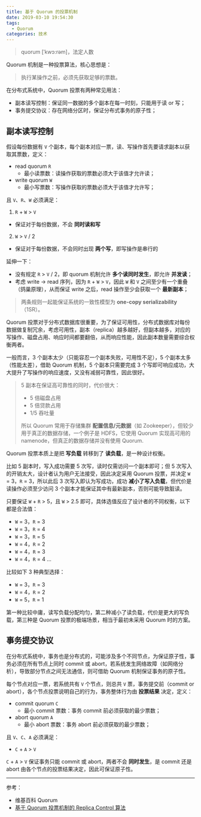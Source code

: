 ```yaml
---
title: 基于 Quorum 的投票机制
date: 2019-03-10 19:54:30
tags:
  - Quorum
categories: 技术
---
```


>quorum [ˈkwɔ:rəm]，法定人数

Quorum 机制是一种投票算法，核心思想是：

>执行某操作之前，必须先获取足够的票数。

在分布式系统中，Quorum 投票有两种常见用法：

* 副本读写控制：保证同一数据的多个副本在每一时刻，只能用于读 or 写；
* 事务提交协议：存在网络分区时，保证分布式事务的原子性；

<!-- more -->

## 副本读写控制

假设每份数据有 `V` 个副本，每个副本对应一票，读、写操作首先要请求副本以获取其票数，定义：

* read quorum `R`
  + 最小读票数：读操作获取的票数必须大于该值才允许读；
* write quorum `W`
  + 最小写票数：写操作获取的票数必须大于该值才允许写；

且 `V`、`R`、`W` 必须满足：

1. `R` + `W` > `V`
  * 保证对于每份数据，不会 **同时读和写**
2. `W` > `V` / 2
  * 保证对于每份数据，不会同时出现 **两个写**，即写操作是串行的

延伸一下：

* 没有规定 `R` > `V` / 2，即 quorum 机制允许 **多个读同时发生**，即允许 **并发读**；
* 考虑 write -> read 序列，因为 `R` + `W` > `V`，因此 `W` 和 `V` 之间至少有一个重叠（鸽巢原理），从而保证 write 之后，read 操作至少会获取一个 **最新副本**；

>两条规则一起能保证系统的一致性模型为 **one-copy serializability**（1SR）。

Quorum 投票对于分布式数据库很重要，为了保证可用性，分布式数据库对每份数据做复制冗余，考虑可用性，副本（replica）越多越好，但副本越多，对应的写操作、磁盘占用、响应时间都要翻倍，从而响应性能，因此副本数量需要综合权衡两者。

一般而言，3 个副本太少（只能容忍一个副本失败，可用性不足），5 个副本太多（性能太差），借助 Quorum 机制，5 个副本只需要完成 3 个写即可响应成功，大大提升了写操作的响应速度，又没有减弱可靠性，因此很好。

>5 副本在保证高可靠性的同时，代价很大：
>* 5 倍磁盘占用
>* 5 倍贷款占用
>* 1/5 吞吐量
>
>所以 Quorum 常用于存储集群 **配置信息/元数据**（如 Zookeeper），但较少用于真正的数据存储，一个例子是 HDFS，它使用 Quorum 实现高可用的 namenode，但真正的数据存储并没有使用 Quorum.

Quorum 投票本质上是把 **写负载** 转移到了 **读负载**，是一种设计权衡。

比如 5 副本时，写入成功需要 5 次写，读时仅需访问一个副本即可；但 5 次写入的开销太大，设计者认为用户无法接受，因此决定采用 Quorum 投票，并决定 `W` = 3，`R` = 3，所以此后 3 次写入即认为写成功，成功 **减小了写入负载**，但代价是读操作必须至少访问 3 个副本才能保证其中有最新副本，否则可能导致脏读。

只要保证 `W` + `R` > 5，且 `W` > 2.5 即可，具体选值反应了设计者的不同权衡，以下都是合法值：

* `W` = 3，`R` = 3
* `W` = 3，`R` = 4
* `W` = 3，`R` = 5
* `W` = 4，`R` = 2
* `W` = 4，`R` = 3
* `W` = 4，`R` = 4
...

比较如下 3 种典型选择：

* `W` = 3，`R` = 3
* `W` = 4，`R` = 2
* `W` = 5，`R` = 1

第一种比较中庸，读写负载分配均匀，第二种减小了读负载，代价是更大的写负载，第三种是 Quorum 投票的极端场景，相当于最初未采用 Quorum 时的方案。

## 事务提交协议

在分布式系统中，事务也是分布式的，可能涉及多个不同节点，为保证原子性，事务必须在所有节点上同时 commit 或 abort，若系统发生网络故障（如网络分析），导致部分节点之间无法通信，则可借助 Quorum 机制保证事务的原子性。

每个节点对应一票，若系统共有 `V` 个节点，则总共 `V` 票，事务提交前（commit or abort），各个节点投票说明自己的行为，事务整体行为由 **投票结果** 决定，定义：

* commit quorum `C`
  + 最小 commit 票数：事务 commit 前必须获取的最少票数；
* abort quorum `A`
  + 最小 abort 票数：事务 abort 前必须获取的最少票数；

且 `V`、`C`、`A` 必须满足：

* `C` + `A` > `V`

`C` + `A` > `V` 保证事务只能 commit 或 abort，两者不会 **同时发生**，是 commit 还是 abort 由各个节点的投票结果决定，因此可保证原子性。

---

参考：

* 维基百科 Quorum
* [基于 Quorum 投票机制的 Replica Control 算法](https://www.sczyh30.com/posts/Architecture/quorum-based-voting-for-replica-control/)
